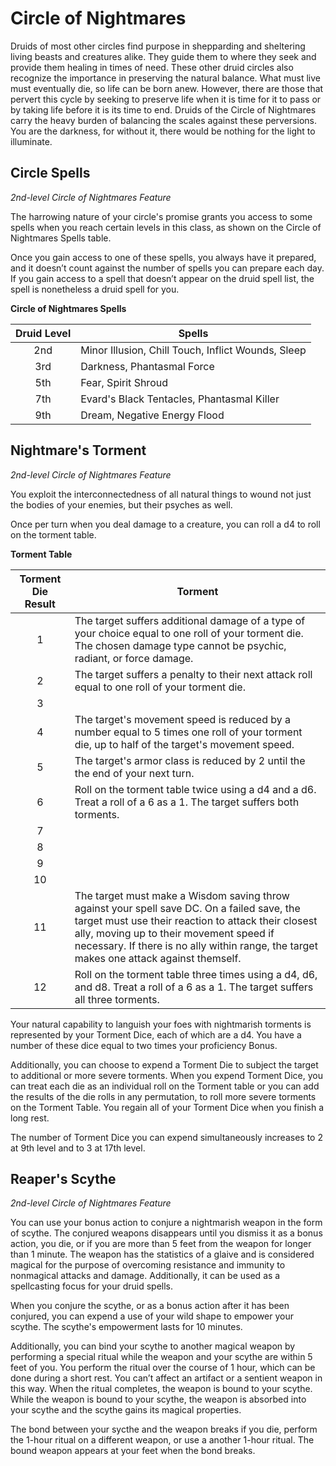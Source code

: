 # Circle of Nightmares

Druids of most other circles find purpose in shepparding and sheltering living beasts and creatures alike. They guide them to where they seek and provide them healing in times of need. These other druid circles also recognize the importance in preserving the natural balance. What must live must eventually die, so life can be born anew. However, there are those that pervert this cycle by seeking to preserve life when it is time for it to pass or by taking life before it is its time to end. Druids of the Circle of Nightmares carry the heavy burden of balancing the scales against these perversions. You are the darkness, for without it, there would be nothing for the light to illuminate.

## Circle Spells
*2nd-level Circle of Nightmares Feature*

The harrowing nature of your circle's promise grants you access to some spells when you reach certain levels in this class, as shown on the Circle of Nightmares Spells table.

Once you gain access to one of these spells, you always have it prepared, and it doesn’t count against the number of spells you can prepare each day. If you gain access to a spell that doesn’t appear on the druid spell list, the spell is nonetheless a druid spell for you.

**Circle of Nightmares Spells**

| Druid Level | Spells |
|:---:|---|
| 2nd | Minor Illusion, Chill Touch, Inflict Wounds, Sleep |
| 3rd | Darkness, Phantasmal Force |
| 5th | Fear, Spirit Shroud |
| 7th | Evard's Black Tentacles, Phantasmal Killer | 
| 9th | Dream, Negative Energy Flood |

## Nightmare's Torment
*2nd-level Circle of Nightmares Feature*

You exploit the interconnectedness of all natural things to wound not just the bodies of your enemies, but their psyches as well. 

Once per turn when you deal damage to a creature, you can roll a d4 to roll on the torment table. 

**Torment Table**

| Torment Die Result | Torment |
|:---:|---|
| 1 | The target suffers additional damage of a type of your choice equal to one roll of your torment die. The chosen damage type cannot be psychic, radiant, or force damage. |
| 2 | The target suffers a penalty to their next attack roll equal to one roll of your torment die. |
| 3 |  |
| 4 | The target's movement speed is reduced by a number equal to 5 times one roll of your torment die, up to half of the target's movement speed. |
| 5 | The target's armor class is reduced by 2 until the the end of your next turn. |
| 6 | Roll on the torment table twice using a d4 and a d6. Treat a roll of a 6 as a 1. The target suffers both torments. |
| 7 |  |
| 8 |  |
| 9 |  |
| 10 |  |
| 11 | The target must make a Wisdom saving throw against your spell save DC. On a failed save, the target must use their reaction to attack their closest ally, moving up to their movement speed if necessary. If there is no ally within range, the target makes one attack against themself. |
| 12 | Roll on the torment table three times using a d4, d6, and d8. Treat a roll of a 6 as a 1. The target suffers all three torments. |

Your natural capability to languish your foes with nightmarish torments is represented by your Torment Dice, each of which are a d4. You have a number of these dice equal to two times your proficiency Bonus.

Additionally, you can choose to expend a Torment Die to subject the target to additional or more severe torments. When you expend Torment Dice, you can treat each die as an individual roll on the Torment table or you can add the results of the die rolls in any permutation, to roll more severe torments on the Torment Table. You regain all of your Torment Dice when you finish a long rest.

The number of Torment Dice you can expend simultaneously increases to 2 at 9th level and to 3 at 17th level.

## Reaper's Scythe
*2nd-level Circle of Nightmares Feature*

You can use your bonus action to conjure a nightmarish weapon in the form of scythe. The conjured weapons disappears until you dismiss it as a bonus action, you die, or if you are more than 5 feet from the weapon for longer than 1 minute. The weapon has the statistics of a glaive and is considered magical for the purpose of overcoming resistance and immunity to nonmagical attacks and damage. Additionally, it can be used as a spellcasting focus for your druid spells.

When you conjure the scythe, or as a bonus action after it has been conjured, you can expend a use of your wild shape to empower your scythe. The scythe's empowerment lasts for 10 minutes.

Additionally, you can bind your scythe to another magical weapon by performing a special ritual while the weapon and your scythe are within 5 feet of you. You perform the ritual over the course of 1 hour, which can be done during a short rest. You can’t affect an artifact or a sentient weapon in this way. When the ritual completes, the weapon is bound to your scythe. While the weapon is bound to your scythe, the weapon is absorbed into your scythe and the scythe gains its magical properties. 

The bond between your sycthe and the weapon breaks if you die, perform the 1-hour ritual on a different weapon, or use a another 1-hour ritual. The bound weapon appears at your feet when the bond breaks.
